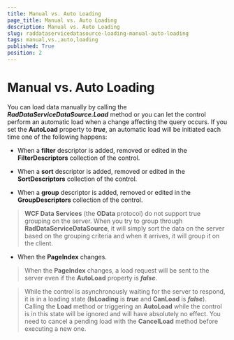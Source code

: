 ```yaml
---
title: Manual vs. Auto Loading
page_title: Manual vs. Auto Loading
description: Manual vs. Auto Loading
slug: raddataservicedatasource-loading-manual-auto-loading
tags: manual,vs.,auto,loading
published: True
position: 2
---
```


# Manual vs. Auto Loading

You can load data manually by calling the ___RadDataServiceDataSource.Load___ method or you can let the control perform an automatic load when a change affecting the query occurs. If you set the __AutoLoad__ property to ___true___, an automatic load will be initiated each time one of the following happens:

* When a __filter__ descriptor is added, removed or edited in the __FilterDescriptors__ collection of the control.

* When a __sort__ descriptor is added, removed or edited in the __SortDescriptors__ collection of the control.

* When a __group__ descriptor is added, removed or edited in the __GroupDescriptors__ collection of the control.

>__WCF Data Services__ (the __OData__ protocol) do not support true grouping on the server. When you try to group through __RadDataServiceDataSource__, it will simply sort the data on the server based on the grouping criteria and when it arrives, it will group it on the client.

* When the __PageIndex__ changes.

>When the __PageIndex__ changes, a load request will be sent to the server even if the __AutoLoad__ property is ___false___.

>While the control is asynchronously waiting for the server to respond, it is in a loading state (__IsLoading__ is ___true___ and __CanLoad__ is ___false___). Calling the __Load__ method or triggering an __AutoLoad__ while the control is in this state will be ignored and will have absolutely no effect. You need to cancel a pending load with the __CancelLoad__ method before executing a new one.